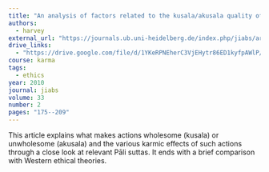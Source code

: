 ```yaml
---
title: "An analysis of factors related to the kusala/akusala quality of actions in the Pāli tradition"
authors:
  - harvey
external_url: "https://journals.ub.uni-heidelberg.de/index.php/jiabs/article/download/9281/3142"
drive_links:
  - "https://drive.google.com/file/d/1YKeRPNEherC3VjEHytr86ED1kyfpAWlP/view?usp=sharing"
course: karma
tags:
  - ethics
year: 2010
journal: jiabs
volume: 33 
number: 2
pages: "175--209"
---
```


This article explains what makes actions wholesome (kusala) or unwholesome (akusala) and the various karmic effects of such actions through a close look at relevant Pāli suttas. It ends with a brief comparison with Western ethical theories.
